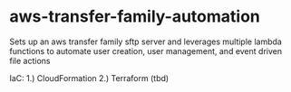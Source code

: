 # aws-transfer-family-automation
Sets up an aws transfer family sftp server and leverages multiple lambda functions to automate user creation, user management, and event driven file actions

IaC:
  1.) CloudFormation
  2.) Terraform (tbd)
